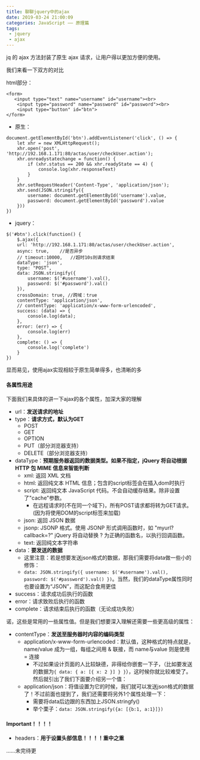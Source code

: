 ```yaml
---
title: 聊聊jquery中的ajax
date: 2019-03-24 21:00:09
categories: JavaScript —— 原理篇
tags:
 - jquery
 - ajax
---
```


jq 的 ajax 方法封装了原生 ajax 请求，让用户得以更加方便的使用。

<!--more-->

我们来看一下双方的对比

html部分：

```
<form>
   <input type="text" name="username" id="username"><br>
    <input type="password" name="password" id="password"><br>
    <input type="button" id="btn">
</form>
```

- 原生：

```
document.getElementById('btn').addEventListener('click', () => {
    let xhr = new XMLHttpRequest();
    xhr.open('post', 'http://192.168.1.171:80/actas/user/checkUser.action');
    xhr.onreadystatechange = function() {
        if (xhr.status == 200 && xhr.readyState == 4) {
            console.log(xhr.responseText)
        }
    }
    xhr.setRequestHeader('Content-Type', 'application/json');
    xhr.send(JSON.stringify({
        username: document.getElementById('username').value,
        password: document.getElementById('password').value
    }))
})
```

 - jquery：
```
$('#btn').click(function() {
    $.ajax({
    url: 'http://192.168.1.171:80/actas/user/checkUser.action',
    async: true, 	//是否异步
    // timeout:10000,   //超时10s则请求结束
    dataType: 'json',
    type: "POST",
    data: JSON.stringify({
        username: $('#username').val(),
        password: $('#password').val()
    }),
    crossDomain: true, //跨域：true
    contentType: 'application/json',
    // contentType: 'application/x-www-form-urlencoded',
    success: (data) => {
        console.log(data);
    },
    error: (err) => {
        console.log(err)
    },
    complete: () => {
		console.log('complete')
    }
})
```
显而易见，使用ajax实现相较于原生简单得多，也清晰的多

#### 各属性用途

下面我们来具体的讲一下ajax的各个属性，加深大家的理解

- url：**发送请求的地址**
- type：**请求方式，默认为GET**
  - POST
  - GET
  - OPTION
  - PUT（部分浏览器支持）
  - DELETE（部分浏览器支持）
- dataType：**预期服务器返回的数据类型。如果不指定，jQuery 将自动根据 HTTP 包 MIME 信息来智能判断**
  - xml: 返回 XML 文档
  - html: 返回纯文本 HTML 信息；包含的script标签会在插入dom时执行
  - script: 返回纯文本 JavaScript 代码。不会自动缓存结果。除非设置了"cache"参数。
    - 在远程请求时(不在同一个域下)，所有POST请求都将转为GET请求。(因为将使用DOM的script标签来加载)
  - json: 返回 JSON 数据
  - jsonp: JSONP 格式。使用 JSONP 形式调用函数时，如 "myurl?callback=?" jQuery 将自动替换 ? 为正确的函数名，以执行回调函数。
  - text: 返回纯文本字符串
- data：**要发送的数据**
  - 这里注意：若是想要发送json格式的数据，那我们需要将data做一些小的修饰：
  - `data: JSON.stringify({
           username: $('#username').val(),
           password: $('#password').val()
       })`。当然，我们的dataType属性同时也要设置为“JSON”，而这配合食用更佳
- success：请求成功后执行的函数
- error：请求致败后执行的函数
- complete：请求结束后执行的函数（无论成功失败）

诺，这些是常用的一些属性值。但是我们想要深入理解还需要一些更高级的属性：

- contentType：**发送至服务器时内容的编码类型**
  - application/x-www-form-urlencoded：默认值，这种格式的特点就是，name/value 成为一组，每组之间用 & 联接，而 name与value 则是使用 = 连接
    - 不过如果设计页面的人比较缺德，非得给你嵌套一下子，（比如要发送的数据为`{
      data: {
      a: [{
      x: 2
      }]
      }
      }`），这时候你就比较难受了。然后就引出了我们下面要介绍另一个值：
  - application/json：将值设置为它的时候，我们就可以发送json格式的数据了！不过前面也提到了，我们还需要将另外1个属性处理一下：
    - 需要将data后边跟的东西加上JSON.stringfy()
    - 举个栗子：`data: JSON.stringify({a: [{b:1, a:1}]})`

#### Important！！！！
- headers：**用于设置头部信息！！！！重中之重**

……未完待更

